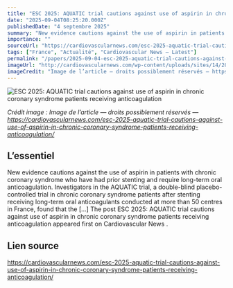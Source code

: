 ```yaml
---
title: "ESC 2025: AQUATIC trial cautions against use of aspirin in chronic coronary syndrome patients receiving anticoagulation"
date: "2025-09-04T08:25:20.000Z"
publishedDate: "4 septembre 2025"
summary: "New evidence cautions against the use of aspirin in patients with chronic coronary syndrome who have had prior stenting and require long-term oral anticoagulation. Investigators in the AQUATIC trial, a double-blind placebo-controlled trial in chronic coronary syndrome patients after stenting receiving long-term oral anticoagulants conducted at more than 50 centres in France, found that the [&#8230;] The post ESC 2025: AQUATIC trial cautions against use of aspirin in chronic coronary syndrome patients receiving anticoagulation appeared first on Cardiovascular News ."
importance: ""
sourceUrl: "https://cardiovascularnews.com/esc-2025-aquatic-trial-cautions-against-use-of-aspirin-in-chronic-coronary-syndrome-patients-receiving-anticoagulation/"
tags: ["France", "Actualité", "Cardiovascular News — Latest"]
permalink: "/papers/2025-09-04-esc-2025-aquatic-trial-cautions-against-use-of-aspirin-in-chronic-coronary-syndrome-patients-receiving-anticoagulation"
imageUrl: "http://cardiovascularnews.com/wp-content/uploads/sites/14/2025/09/IMG_5176-scaled.jpg"
imageCredit: "Image de l’article — droits possiblement réservés — https://cardiovascularnews.com/esc-2025-aquatic-trial-cautions-against-use-of-aspirin-in-chronic-coronary-syndrome-patients-receiving-anticoagulation/"
---
```


![ESC 2025: AQUATIC trial cautions against use of aspirin in chronic coronary syndrome patients receiving anticoagulation](http://cardiovascularnews.com/wp-content/uploads/sites/14/2025/09/IMG_5176-scaled.jpg)

*Crédit image : Image de l’article — droits possiblement réservés — https://cardiovascularnews.com/esc-2025-aquatic-trial-cautions-against-use-of-aspirin-in-chronic-coronary-syndrome-patients-receiving-anticoagulation/*

## L’essentiel

New evidence cautions against the use of aspirin in patients with chronic coronary syndrome who have had prior stenting and require long-term oral anticoagulation. Investigators in the AQUATIC trial, a double-blind placebo-controlled trial in chronic coronary syndrome patients after stenting receiving long-term oral anticoagulants conducted at more than 50 centres in France, found that the [&#8230;] The post ESC 2025: AQUATIC trial cautions against use of aspirin in chronic coronary syndrome patients receiving anticoagulation appeared first on Cardiovascular News .

## Lien source

https://cardiovascularnews.com/esc-2025-aquatic-trial-cautions-against-use-of-aspirin-in-chronic-coronary-syndrome-patients-receiving-anticoagulation/
